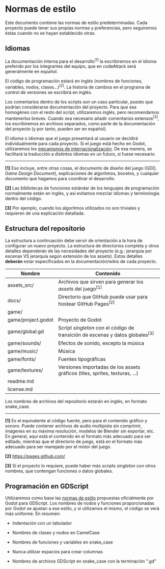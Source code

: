 # Normas de estilo

Este documento contiene las normas de estilo predeterminadas. Cada proyecto puede tener sus propias normas y preferencias, pero seguiremos éstas cuando no se hayan establecido otras.

## Idiomas

La documentación interna para el desarrollo<sup>[1]</sup> la escribiremos en el idioma preferido por los integrantes del equipo, que en codeAttack será generalmente en español.

El código de programación estará en inglés (nombres de funciones, variables, nodos, clases...)<sup>[2]</sup>. La historia de cambios en el programa de control de versiones se escribirá en inglés.

Los comentarios dentro de los scripts son un caso particular, puesto que podrían considerarse documentación del proyecto. Para que sea homogéneo con el resto del script, utilizaremos inglés, pero recomendamos mantenerlos breves. Cuando sea necesario añadir comentarios extensos<sup>[3]</sup>, los escribiremos en archivos separados, como parte de la documentación del proyecto (y por tanto, pueden ser en español).

El idioma o idiomas que el juego presentará al usuario se decidirá individualmente para cada proyecto. Si el juego está hecho en Godot, utilizaremos los [mecanismos de internacionalización](https://docs.godotengine.org/en/latest/tutorials/i18n/internationalizing_games.html). De esa manera, se facilitará la traducción a distintos idiomas en un futuro, si fuese necesario.

----

**[1]** Eso incluye, entre otras cosas, el documento de diseño del juego (GDD, _Game Design Document_), explicaciones de algoritmos, bocetos, y cualquier documento que hagamos para coordinar el desarrollo.

**[2]** Las bibliotecas de funciones estándar de los lenguajes de programación normalmente están en inglés, y así evitamos mezclar idiomas y terminología dentro del código.

**[3]** Por ejemplo, cuando los algoritmos utilizados no son triviales y requieren de una explicación detallada.

## Estructura del repositorio
La estructura a continuación debe servir de orientación a la hora de configurar un nuevo proyecto. La estructura de directorios completa y otros detalles dependerán de las necesidades del proyecto (e.g.: jerarquía por escenas VS jerarquía según extensión de los assets). Estos detalles **deberán** estar especificados en la documentación/wikis de cada proyecto.

Nombre               | Contenido
-------------------- | ---------
assets_src/          | Archivos que sirven para generar los _assets_ del juego<sup>[1]</sup>
docs/                | Directorio que GitHub puede usar para hostear GitHub Pages<sup>[2]</sup>
game/                |
game/project.godot   | Proyecto de Godot
game/global.gd       | Script _singleton_ con el código de transición de escenas y datos globales<sup>[3]</sup>
game/sounds/         | Efectos de sonido, excepto la música
game/music/          | Música
game/fonts/          | Fuentes tipográficas
game/textures/       | Versiones importadas de los assets gráficos (tiles, sprites, texturas, ...)
readme.md            |
license.md           |

Los nombres de archivos del repositorio estarán en inglés, en formato snake_case.

----

**[1]** Es el equivalente al código fuente, pero para el contenido gráfico y sonoro. Puede contener archivos de audio multipista sin comprimir, imágenes en su máxima resolución, modelos de Blender sin exportar, etc. En general, aquí está el contenido en el formato más adecuado para ser editado, mientras que el directorio de juego, está en el formato más adecuado para ser manejado por el motor del juego.

**[2]** https://pages.github.com/

**[3]** Si el proyecto lo requiere, puede haber más scripts _singleton_ con otros nombres, que contengan funciones o datos globales.

## Programación en GDScript

Utilizaremos como base las [normas de estilo](https://docs.godotengine.org/en/latest/getting_started/scripting/gdscript/gdscript_styleguide.html) propuestas oficialmente por Godot para GDScript. Los nombres de nodos y funciones proporcionadas por Godot se ajustan a ese estilo, y si utilizamos el mismo, el código se verá más uniforme. En resumen:

* Indentación con un tabulador

* Nombres de clases y nodos en CamelCase

* Nombres de funciones y variables en snake_case

* Nunca utilizar espacios para crear columnas

* Nombres de archivos GDScript en snake_case con la terminación ".gd"
